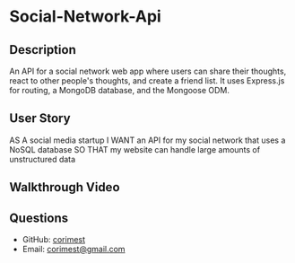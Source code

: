 # Social-Network-Api

## Description

An API for a social network web app where users can share their thoughts, react to other people's thoughts, and create a friend list. It uses Express.js for routing, a MongoDB database, and the Mongoose ODM.

## User Story 
AS A social media startup
I WANT an API for my social network that uses a NoSQL database
SO THAT my website can handle large amounts of unstructured data

## Walkthrough Video

## Questions
  - GitHub: [corimest](https://github.com/corimest)
  - Email: [corimest@gmail.com](mailto:user@example.com)